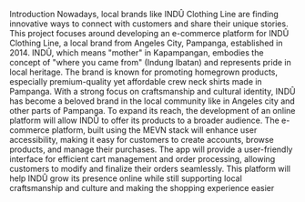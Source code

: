 Introduction
Nowadays, local brands like INDÛ Clothing Line are finding innovative ways to 
connect with customers and share their unique stories. This project focuses around 
developing an e-commerce platform for INDÛ Clothing Line, a local brand from Angeles 
City, Pampanga, established in 2014. INDÛ, which means "mother" in Kapampangan, 
embodies the concept of "where you came from" (Indung Ibatan) and represents pride in 
local heritage. The brand is known for promoting homegrown products, especially 
premium-quality yet affordable crew neck shirts made in Pampanga. With a strong focus on 
craftsmanship and cultural identity, INDÛ has become a beloved brand in the local 
community like in Angeles city and other parts of Pampanga. To expand its reach, the 
development of an online platform will allow INDÛ to offer its products to a broader 
audience.
The e-commerce platform, built using the MEVN stack will enhance user accessibility, 
making it easy for customers to create accounts, browse products, and manage their 
purchases. The app will provide a user-friendly interface for efficient cart management and 
order processing, allowing customers to modify and finalize their orders seamlessly. This 
platform will help INDÛ grow its presence online while still supporting local craftsmanship 
and culture and making the shopping experience easier
